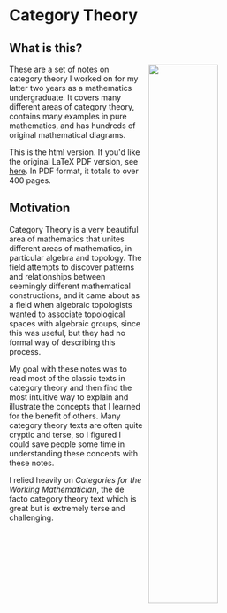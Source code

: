 # Category Theory

## What is this?
<img src="../../../png/category_theory/category_theory.png" style="float: right; width:50%; margin-left: 10px;"/>
These are a set of notes on category theory I worked on for my latter two years as a mathematics undergraduate. 
It covers many different areas of category theory, contains many examples in pure mathematics, 
and has hundreds of original mathematical diagrams. 

This is the html version. If you'd like the original LaTeX PDF 
version, see [here](https://ltrujello.github.io/cat_book/cat_theory.pdf).
In PDF format, it totals to over 400 pages.

## Motivation
Category Theory is a very beautiful area of mathematics 
that unites different areas of mathematics, in particular algebra and topology. 
The field attempts to discover patterns and relationships between 
seemingly different mathematical constructions, and it came about as a field when 
algebraic topologists wanted to associate topological spaces with 
algebraic groups, since this was useful, but they had no formal 
way of describing this process.

My goal with these notes was to read most of the classic texts in category theory and 
then find the most intuitive way to explain and illustrate the concepts that I learned for the 
benefit of others. Many category theory texts are often quite cryptic and terse, so
I figured I could save people some time in understanding these concepts with these notes. 

I relied heavily on *Categories for the Working Mathematician*, the de facto category theory text 
which is great but is extremely terse and challenging.
